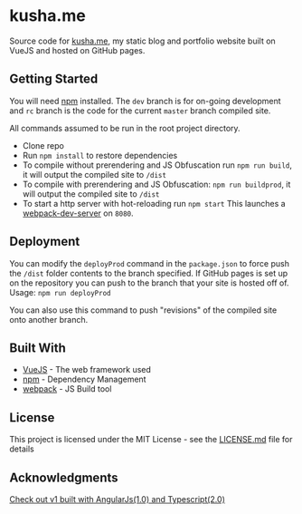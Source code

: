 # kusha.me

Source code for [kusha.me](https://kusha.me), my static blog and portfolio website built on VueJS and hosted on GitHub pages. 

## Getting Started 

You will need [npm](https://www.npmjs.com/) installed. The `dev` branch is for on-going development and `rc` branch is the code for the current `master` branch compiled site. 

All commands assumed to be run in the root project directory.
* Clone repo
* Run `npm install` to restore dependencies 
* To compile without prerendering and JS Obfuscation run `npm run build`, it will output the compiled site to `/dist`
* To compile with prerendering and JS Obfuscation: `npm run buildprod`, it will output the compiled site to `/dist`
* To start a http server with hot-reloading run `npm start` This launches a [webpack-dev-server](https://github.com/webpack/webpack-dev-server) on `8080`. 

## Deployment

You can modify the `deployProd` command in the `package.json` to force push the `/dist` folder contents to the branch specified. If GitHub pages is set up on the repository you can push to the branch that your site is hosted off of. Usage: `npm run deployProd`

You can also use this command to push "revisions" of the compiled site onto another branch.

## Built With

* [VueJS](https://vuejs.org/) - The web framework used
* [npm](https://www.npmjs.com/) - Dependency Management
* [webpack](https://webpack.js.org/) - JS Build tool

## License

This project is licensed under the MIT License - see the [LICENSE.md](LICENSE.md) file for details

## Acknowledgments

[Check out v1 built with AngularJs(1.0) and Typescript(2.0)](https://github.com/kushagharahi/kushagharahi.github.io/tree/AngularTS)
